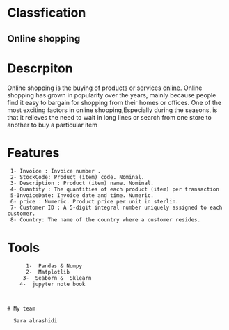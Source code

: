   # Classfication
 
  ## Online shopping
  
  # Descrpiton 

 Online shopping is the buying of products or services online. Online shopping has grown in popularity over the years,
 mainly because people find it easy to bargain for shopping from their homes or offices. One of the most exciting factors 
 in online shopping,Especially during the seasons, is that it relieves the need to wait in long lines or search from one store to another to buy a particular item


 # Features
     
     
     1- Invoice : Invoice number .
     2- StockCode: Product (item) code. Nominal. 
     3- Description : Product (item) name. Nominal.
     4- Quantity : The quantities of each product (item) per transaction
     5-InvoiceDate: Invoice date and time. Numeric.
     6- price : Numeric. Product price per unit in sterlin.
     7- Customer ID : A 5-digit integral number uniquely assigned to each customer.
     8- Country: The name of the country where a customer resides.

  # Tools


          1-  Pandas & Numpy 
          2-  Matplotlib  
         3-  Seaborn &  Sklearn 
        4-  jupyter note book  
         
       
        
    # My team 
    
      Sara alrashidi
